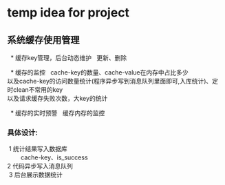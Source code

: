 # temp idea for project


## 系统缓存使用管理
   * 缓存key管理，后台动态维护  
      更新、删除  
  
   * 缓存的监控  
      cache-key的数量、cache-value在内存中占比多少   
      以及cache-key的访问数量统计(程序异步写到消息队列里面即可,入库统计)、定时clean不常用的key   
      以及请求缓存失败次数，大key的统计   
     
   * 缓存的实时预警  
      缓存内存的监控   


### 具体设计:     
  1 统计结果写入数据库     
         cache-key、is_success     
  2 代码异步写入消息队列    
  3 后台展示数据统计   
